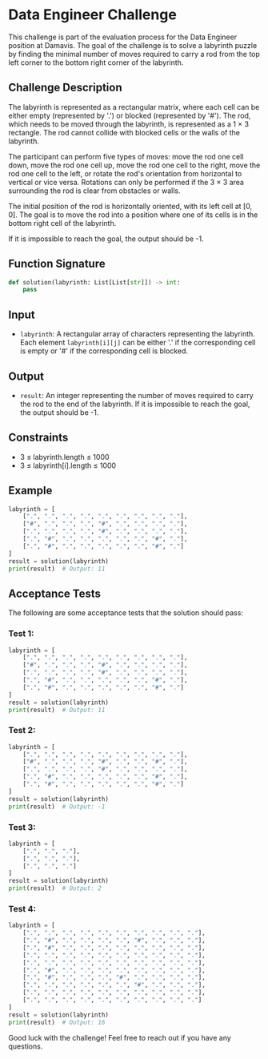 # Data Engineer Challenge

This challenge is part of the evaluation process for the Data Engineer position at Damavis. The goal of the challenge is to solve a labyrinth puzzle by finding the minimal number of moves required to carry a rod from the top left corner to the bottom right corner of the labyrinth.

## Challenge Description

The labyrinth is represented as a rectangular matrix, where each cell can be either empty (represented by '.') or blocked (represented by '#'). The rod, which needs to be moved through the labyrinth, is represented as a 1 × 3 rectangle. The rod cannot collide with blocked cells or the walls of the labyrinth.

The participant can perform five types of moves: move the rod one cell down, move the rod one cell up, move the rod one cell to the right, move the rod one cell to the left, or rotate the rod's orientation from horizontal to vertical or vice versa. Rotations can only be performed if the 3 × 3 area surrounding the rod is clear from obstacles or walls.

The initial position of the rod is horizontally oriented, with its left cell at [0, 0]. The goal is to move the rod into a position where one of its cells is in the bottom right cell of the labyrinth.

If it is impossible to reach the goal, the output should be -1.

## Function Signature

```python
def solution(labyrinth: List[List[str]]) -> int:
    pass
```

## Input

- `labyrinth`: A rectangular array of characters representing the labyrinth. Each element `labyrinth[i][j]` can be either '.' if the corresponding cell is empty or '#' if the corresponding cell is blocked.

## Output

- `result`: An integer representing the number of moves required to carry the rod to the end of the labyrinth. If it is impossible to reach the goal, the output should be -1.

## Constraints

- 3 ≤ labyrinth.length ≤ 1000
- 3 ≤ labyrinth[i].length ≤ 1000

## Example

```python
labyrinth = [
    [".", ".", ".", ".", ".", ".", ".", ".", "."],
    ["#", ".", ".", ".", "#", ".", ".", ".", "."],
    [".", ".", ".", ".", "#", ".", ".", ".", "."],
    [".", "#", ".", ".", ".", ".", ".", "#", "."],
    [".", "#", ".", ".", ".", ".", ".", "#", "."]
]
result = solution(labyrinth)
print(result)  # Output: 11
```

## Acceptance Tests

The following are some acceptance tests that the solution should pass:

### Test 1:

```python
labyrinth = [
    [".", ".", ".", ".", ".", ".", ".", ".", "."],
    ["#", ".", ".", ".", "#", ".", ".", ".", "."],
    [".", ".", ".", ".", "#", ".", ".", ".", "."],
    [".", "#", ".", ".", ".", ".", ".", "#", "."],
    [".", "#", ".", ".", ".", ".", ".", "#", "."]
]
result = solution(labyrinth)
print(result)  # Output: 11
```

### Test 2:

```python
labyrinth = [
    [".", ".", ".", ".", ".", ".", ".", ".", "."],
    ["#", ".", ".", ".", "#", ".", ".", "#", "."],
    [".", ".", ".", ".", "#", ".", ".", ".", "."],
    [".", "#", ".", ".", ".", ".", ".", "#", "."],
    [".", "#", ".", ".", ".", ".", ".", "#", "."]
]
result = solution(labyrinth)
print(result)  # Output: -1
```

### Test 3:

```python
labyrinth = [
    [".", ".", "."],
    [".", ".", "."],
    [".", ".", "."]
]
result = solution(labyrinth)
print(result)  # Output: 2
```

### Test 4:

```python
labyrinth = [
    [".", ".", ".", ".", ".", ".", ".", ".", ".", "."],
    [".", "#", ".", ".", ".", ".", "#", ".", ".", "."],
    [".", "#", ".", ".", ".", ".", ".", ".", ".", "."],
    [".", ".", ".", ".", ".", ".", ".", ".", ".", "."],
    [".", ".", ".", ".", ".", ".", ".", ".", ".", "."],
    [".", "#", ".", ".", ".", ".", ".", ".", ".", "."],
    [".", "#", ".", ".", ".", "#", ".", ".", ".", "."],
    [".", ".", ".", ".", ".", ".", "#", ".", ".", "."],
    [".", ".", ".", ".", ".", ".", ".", ".", ".", "."],
    [".", ".", ".", ".", ".", ".", ".", ".", ".", "."]
]
result = solution(labyrinth)
print(result)  # Output: 16
```

Good luck with the challenge! Feel free to reach out if you have any questions.
